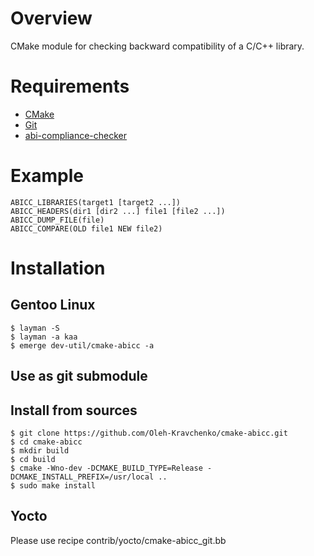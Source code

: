 # Overview

CMake module for checking backward compatibility of a C/C++ library.

# Requirements

- [CMake](https://cmake.org/)
- [Git](https://www.git-scm.com/)
- [abi-compliance-checker](http://ispras.linuxbase.org/index.php/ABI_compliance_checker)

# Example

	ABICC_LIBRARIES(target1 [target2 ...])
	ABICC_HEADERS(dir1 [dir2 ...] file1 [file2 ...])
	ABICC_DUMP_FILE(file)
	ABICC_COMPARE(OLD file1 NEW file2)

# Installation

## Gentoo Linux

	$ layman -S
	$ layman -a kaa
	$ emerge dev-util/cmake-abicc -a

## Use as git submodule

## Install from sources

	$ git clone https://github.com/Oleh-Kravchenko/cmake-abicc.git
	$ cd cmake-abicc
	$ mkdir build
	$ cd build
	$ cmake -Wno-dev -DCMAKE_BUILD_TYPE=Release -DCMAKE_INSTALL_PREFIX=/usr/local ..
	$ sudo make install

## Yocto

Please use recipe contrib/yocto/cmake-abicc_git.bb
